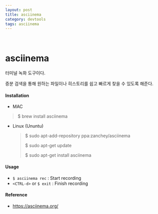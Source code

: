 ```yaml
---
layout: post
title: asciinema
category: devtools
tags: asciinema
---
```


&nbsp;

# asciinema

터미널 녹화 도구이다.

증분 검색을 통해 원하는 파일이나 히스토리를 쉽고 빠르게 찾을 수 있도록 해준다.

#### Installation

-  MAC

  > $ brew install asciinema

-  Linux (Ununtu)

   > $ sudo apt-add-repository ppa:zanchey/asciinema
   >
   > $ sudo apt-get update
   >
   > $ sudo apt-get install asciinema

#### Usage

- `$ asciinema rec` : Start recording
- `<CTRL-d>` or `$ exit` : Finish recording

#### Reference

- https://asciinema.org/